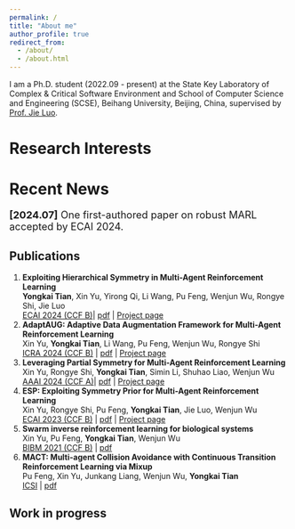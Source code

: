 ```yaml
---
permalink: /
title: "About me"
author_profile: true
redirect_from: 
  - /about/
  - /about.html
---
```


I am a Ph.D. student (2022.09 - present) at the State Key Laboratory of Complex & Critical Software Environment and School of Computer Science and Engineering (SCSE), Beihang University, Beijing, China, supervised by [Prof. Jie Luo](https://scholar.google.com/citations?hl=en&user=gwJTOVgAAAAJ).


Research Interests
======
<!-- Like many other Jekyll-based GitHub Pages templates, Academic Pages makes you separate the website's content from its form. The content & metadata of your website are in structured markdown files, while various other files constitute the theme, specifying how to transform that content & metadata into HTML pages. You keep these various markdown (.md), YAML (.yml), HTML, and CSS files in a public GitHub repository. Each time you commit and push an update to the repository, the [GitHub pages](https://pages.github.com/) service creates static HTML pages based on these files, which are hosted on GitHub's servers free of charge.

Many of the features of dynamic content management systems (like Wordpress) can be achieved in this fashion, using a fraction of the computational resources and with far less vulnerability to hacking and DDoSing. You can also modify the theme to your heart's content without touching the content of your site. If you get to a point where you've broken something in Jekyll/HTML/CSS beyond repair, your markdown files describing your talks, publications, etc. are safe. You can rollback the changes or even delete the repository and start over -- just be sure to save the markdown files! Finally, you can also write scripts that process the structured data on the site, such as [this one](https://github.com/academicpages/academicpages.github.io/blob/master/talkmap.ipynb) that analyzes metadata in pages about talks to display [a map of every location you've given a talk](https://academicpages.github.io/talkmap.html). -->

Recent News
======
<p style="font-size:18px"> <strong>[2024.07]</strong> One first-authored paper on robust MARL accepted by ECAI 2024.</p>

Publications
------
1. **Exploiting Hierarchical Symmetry in Multi-Agent Reinforcement Learning**  
**Yongkai Tian**, Xin Yu, Yirong Qi, Li Wang, Pu Feng, Wenjun Wu, Rongye Shi, Jie Luo  
[ECAI 2024 (CCF B)](https://www.ecai2024.eu/)| [pdf]() | [Project page](https://yongkai-tian.github.io/HEPN/)  
2. **AdaptAUG: Adaptive Data Augmentation Framework for Multi-Agent Reinforcement Learning**   
Xin Yu, **Yongkai Tian**, Li Wang, Pu Feng, Wenjun Wu, Rongye Shi  
[ICRA 2024 (CCF B)](https://2024.ieee-icra.org/) | [pdf](../files/AdaptAUG.pdf) | [Project page](https://xinyu-site.github.io/AdaptAUG/)  
3. **Leveraging Partial Symmetry for Multi-Agent Reinforcement Learning**  
Xin Yu, Rongye Shi, **Yongkai Tian**, Simin Li, Shuhao Liao, Wenjun Wu  
[AAAI 2024 (CCF A)](https://aaai.org/aaai-conference/)| [pdf](../files/pse.pdf) | [Project page](https://xinyu-site.github.io/PSE/)  
4. **ESP: Exploiting Symmetry Prior for Multi-Agent Reinforcement Learning**  
Xin Yu, Rongye Shi, Pu Feng, **Yongkai Tian**, Jie Luo, Wenjun Wu  
[ECAI 2023 (CCF B)](https://ecai2023.eu/) | [pdf](../files/ecai2023.pdf) | [Project page](https://xinyu-site.github.io/esp-marl)  
5. **Swarm inverse reinforcement learning for biological systems**  
Xin Yu, Pu Feng, **Yongkai Tian**, Wenjun Wu  
[BIBM 2021 (CCF B)](https://ieeebibm.org/BIBM2021/) | [pdf](../files/bibm.pdf)  
6. **MACT: Multi-agent Collision Avoidance with Continuous Transition Reinforcement Learning via Mixup**  
Pu Feng, Xin Yu, Junkang Liang, Wenjun Wu, **Yongkai Tian**  
[ICSI](https://link.springer.com/conference/swarm) | [pdf](../files/icsi.pdf)  

Work in progress
------
<!-- For site content, there is one markdown file for each type of content, which are stored in directories like _publications, _talks, _posts, _teaching, or _pages. For example, each talk is a markdown file in the [_talks directory](https://github.com/academicpages/academicpages.github.io/tree/master/_talks). At the top of each markdown file is structured data in YAML about the talk, which the theme will parse to do lots of cool stuff. The same structured data about a talk is used to generate the list of talks on the [Talks page](https://academicpages.github.io/talks), each [individual page](https://academicpages.github.io/talks/2012-03-01-talk-1) for specific talks, the talks section for the [CV page](https://academicpages.github.io/cv), and the [map of places you've given a talk](https://academicpages.github.io/talkmap.html) (if you run this [python file](https://github.com/academicpages/academicpages.github.io/blob/master/talkmap.py) or [Jupyter notebook](https://github.com/academicpages/academicpages.github.io/blob/master/talkmap.ipynb), which creates the HTML for the map based on the contents of the _talks directory). -->


<!-- Projects
------
  <li><strong>[Science and Technology Innovation 2030 Major Project]</strong> I participated in the "Research on crowd intelligence inspired convergence for crowd behavior" project.     
  </li>
  
  <li><strong>[National Key R&D Program of China]</strong> I participated in the "Intelligent Service Adaptation Theory and Key Technologies" project. 
</li> -->
<!-- Many people use a git client to create files on their local computer and then push them to GitHub's servers. If you are not familiar with git, you can directly edit these configuration and markdown files directly in the github.com interface. Navigate to a file (like [this one](https://github.com/academicpages/academicpages.github.io/blob/master/_talks/2012-03-01-talk-1.md) and click the pencil icon in the top right of the content preview (to the right of the "Raw | Blame | History" buttons). You can delete a file by clicking the trashcan icon to the right of the pencil icon. You can also create new files or upload files by navigating to a directory and clicking the "Create new file" or "Upload files" buttons. 

Example: editing a markdown file for a talk
![Editing a markdown file for a talk](/images/editing-talk.png) -->

